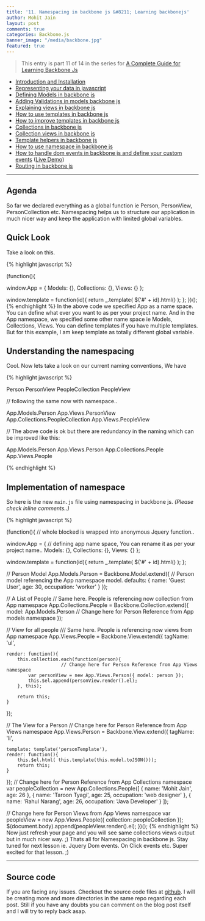 ```yaml
---
title: '11. Namespacing in backbone js &#8211; Learning backbonejs'
author: Mohit Jain
layout: post
comments: true
categories: Backbone.js
banner_image: "/media/backbone.jpg"
featured: true
---
```



> This entry is part 11 of 14 in the series for [A Complete Guide for Learning Backbone Js](/2012/12/a-complete-guide-for-learning-backbone-js/)

* [Introduction and Installation](/2012/12/introduction-to-backbone-js-and-setting-up-an-working-environment)
* [Representing your data in javascript](/2012/12/2-representing-your-data-in-javascript-learning-backbone-js)
* [Defining Models in backbone js](/2012/12/3-defining-models-in-backbone-js-learning-backbone-js)
* [Adding Validations in models backbone js ](/2012/12/4-adding-validations-in-models-in-backbone-js-learning-backbone-js)
* [Explaining views in backbone js](/2012/12/5-explaining-views-in-backbone-js-learning-backbone-js)
* [How to use templates in backbone js ](/2012/12/how-to-use-templates-in-backbone-js-learning-backbone-js)
* [How to improve templates in backbone js](/2012/12/how-to-improve-templates-in-backbone-js-learning-backbone-js)
* [Collections in backbone js](/2012/12/8-collections-in-backbone-js-learning-backbone-js)
* [Collection views in backbone js ](/2012/12/9-collection-views-in-backbone-js-learning-backbone-js)
* [Template helpers in backbone js](/2012/12/template-helpers-in-backbone-js-learning-backbonejs)
* [How to use namespace in backbone js ](/2012/12/11-namespacing-in-backbone-js-learning-backbonejs)
* [How to handle dom events in backbone js and define your custom events](/2012/12/12-listening-to-dom-events-in-backbone-js-learning-backbone-js) ([Live Demo](http://listen-dom-events-backbone.herokuapp.com))
* [Routing in backbone js](/2013/01/routers-in-backbone-js-learning-backbone-js)

***

## Agenda


So far we declared everything as a global function ie Person, PersonView, PersonCollection etc. Namespacing helps us to structure our application in much nicer way and keep the application with limited global variables.

## Quick Look

Take a look on this.

{% highlight javascript %}

(function(){

window.App = {
	Models: {},
	Collections: {},
	Views: {}
};

window.template = function(id){
	return _.template( $('#' + id).html() );
};
})();
{% endhighlight %}
In the above code we specified App as a name space. You can define what ever you want to as per your project name. And in the App namespace, we specified some other name space ie Models, Collections, Views. You can define templates if you have multiple templates. But for this example, I am keep template as totally different global variable.

## Understanding the namespacing

Cool. Now lets take a look on our current naming conventions, We have

{% highlight javascript %}

Person
PersonView
PeopleCollection
PeopleView

// following the same now with namespace..

App.Models.Person
App.Views.PersonView
App.Collections.PeopleCollection
App.Views.PeopleView

// The above code is ok but there are redundancy in the naming which can be improved like this:

App.Models.Person
App.Views.Person
App.Collections.People
App.Views.People

{% endhighlight %}

<!--more-->


## Implementation of namespace

So here is the new `main.js` file using namespacing in backbone js. *(Please check inline comments..)*


{% highlight javascript %}

(function(){  // whole blocked is wrapped into anonymous Jquery function..

window.App = {   // defining app name space, You can rename it as per your project name..
	Models: {},
	Collections: {},
	Views: {}
};

window.template = function(id){
	return _.template( $('#' + id).html() );
};


// Person Model
App.Models.Person = Backbone.Model.extend({   // Person model referencing the App namespace model.
	defaults: {
		name: 'Guest User',
		age: 30,
		occupation: 'worker'
	}
});

// A List of People
// Same here. People is referencing now collection from App namespace
App.Collections.People = Backbone.Collection.extend({
	model: App.Models.Person   // Change here for Person Reference from App models namespace
});


// View for all people
/// Same here. People is referencing now views from App namespace
App.Views.People = Backbone.View.extend({
	tagName: 'ul',

	render: function(){
		this.collection.each(function(person){
                        // Change here for Person Reference from App Views namespace
			var personView = new App.Views.Person({ model: person });
			this.$el.append(personView.render().el);
		}, this);

		return this;
	}
});

// The View for a Person
// Change here for Person Reference from App Views namespace
App.Views.Person = Backbone.View.extend({
	tagName: 'li',

	template: template('personTemplate'),
	render: function(){
		this.$el.html( this.template(this.model.toJSON()));
		return this;
	}
});
// Change here for Person Reference from App Collections namespace
var peopleCollection = new App.Collections.People([
	{
		name: 'Mohit Jain',
		age: 26
	},
	{
		name: 'Taroon Tyagi',
		age: 25,
		occupation: 'web designer'
	},
	{
		name: 'Rahul Narang',
		age: 26,
		occupation: 'Java Developer'
	}
]);

// Change here for Person Views from App Views namespace
var peopleView = new App.Views.People({ collection: peopleCollection });
$(document.body).append(peopleView.render().el);
})();
{% endhighlight %}
Now just refresh your page and you will see same collections views output but in much nicer way. ;) Thats all for Namespacing in backbone js. Stay tuned for next lesson ie. Jquery Dom events. On Click events etc. Super excited for that lesson. ;)

***

## Source code

If you are facing any issues. Checkout the source code files at [github](https://github.com/mohitjain/learning_basics_backbone "Source Code for the post"). I will be creating more and more directories in the same repo regarding each post. Still if you have any doubts you can comment on the blog post itself and I will try to reply back asap.
